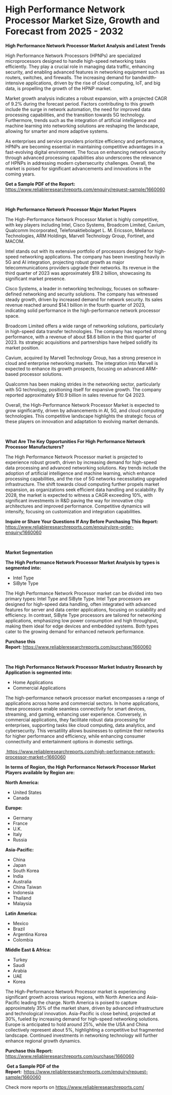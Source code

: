 <p><h1>High Performance Network Processor Market Size, Growth and Forecast from 2025 - 2032</h1></p><p><strong>High Performance Network Processor Market Analysis and Latest Trends</strong></p>
<p><p>High Performance Network Processors (HPNPs) are specialized microprocessors designed to handle high-speed networking tasks efficiently. They play a crucial role in managing data traffic, enhancing security, and enabling advanced features in networking equipment such as routers, switches, and firewalls. The increasing demand for bandwidth-intensive applications, driven by the rise of cloud computing, IoT, and big data, is propelling the growth of the HPNP market.</p><p>Market growth analysis indicates a robust expansion, with a projected CAGR of 9.2% during the forecast period. Factors contributing to this growth include the surge in network automation, the need for improved data processing capabilities, and the transition towards 5G technology. Furthermore, trends such as the integration of artificial intelligence and machine learning into networking solutions are reshaping the landscape, allowing for smarter and more adaptive systems.</p><p>As enterprises and service providers prioritize efficiency and performance, HPNPs are becoming essential in maintaining competitive advantages in a fast-evolving digital environment. The focus on enhancing network security through advanced processing capabilities also underscores the relevance of HPNPs in addressing modern cybersecurity challenges. Overall, the market is poised for significant advancements and innovations in the coming years.</p></p>
<p><strong>Get a Sample PDF of the Report:&nbsp;</strong> <a href="https://www.reliableresearchreports.com/enquiry/request-sample/1660060?utm_campaign=3020&utm_medium=2&utm_source=Github&utm_content=ia&utm_term=29032025&utm_id=high-performance-network-processor">https://www.reliableresearchreports.com/enquiry/request-sample/1660060</a></p>
<p>&nbsp;</p>
<p><strong>High Performance Network Processor Major Market Players</strong></p>
<p><p>The High-Performance Network Processor Market is highly competitive, with key players including Intel, Cisco Systems, Broadcom Limited, Cavium, Qualcomm Incorporated, Telefonaktiebolaget L. M. Ericsson, Mellanox Technologies, ARM Holdings, Marvell Technology Group, Fortinet, and MACOM. </p><p>Intel stands out with its extensive portfolio of processors designed for high-speed networking applications. The company has been investing heavily in 5G and AI integration, projecting robust growth as major telecommunications providers upgrade their networks. Its revenue in the third quarter of 2023 was approximately $19.2 billion, showcasing its significant market presence.</p><p>Cisco Systems, a leader in networking technology, focuses on software-defined networking and security solutions. The company has witnessed steady growth, driven by increased demand for network security. Its sales revenue reached around $14.1 billion in the fourth quarter of 2023, indicating solid performance in the high-performance network processor space.</p><p>Broadcom Limited offers a wide range of networking solutions, particularly in high-speed data transfer technologies. The company has reported strong performance, with a revenue of about $8.6 billion in the third quarter of 2023. Its strategic acquisitions and partnerships have helped solidify its market position.</p><p>Cavium, acquired by Marvell Technology Group, has a strong presence in cloud and enterprise networking markets. The integration into Marvell is expected to enhance its growth prospects, focusing on advanced ARM-based processor solutions.</p><p>Qualcomm has been making strides in the networking sector, particularly with 5G technology, positioning itself for expansive growth. The company reported approximately $10.9 billion in sales revenue for Q4 2023.</p><p>Overall, the High-Performance Network Processor Market is expected to grow significantly, driven by advancements in AI, 5G, and cloud computing technologies. This competitive landscape highlights the strategic focus of these players on innovation and adaptation to evolving market demands.</p></p>
<p>&nbsp;</p>
<p><strong>What Are The Key Opportunities For High Performance Network Processor Manufacturers?</strong></p>
<p><p>The High Performance Network Processor market is projected to experience robust growth, driven by increasing demand for high-speed data processing and advanced networking solutions. Key trends include the adoption of artificial intelligence and machine learning, which enhance processing capabilities, and the rise of 5G networks necessitating upgraded infrastructure. The shift towards cloud computing further propels market expansion, as organizations seek efficient data handling and scalability. By 2028, the market is expected to witness a CAGR exceeding 10%, with significant investments in R&D paving the way for innovative chip architectures and improved performance. Competitive dynamics will intensify, focusing on customization and integration capabilities.</p></p>
<p><strong>Inquire or Share Your Questions If Any Before Purchasing This Report:</strong> <a href="https://www.reliableresearchreports.com/enquiry/pre-order-enquiry/1660060?utm_campaign=3020&utm_medium=2&utm_source=Github&utm_content=ia&utm_term=29032025&utm_id=high-performance-network-processor">https://www.reliableresearchreports.com/enquiry/pre-order-enquiry/1660060</a></p>
<p>&nbsp;</p>
<p><strong>Market Segmentation</strong></p>
<p><strong>The High Performance Network Processor Market Analysis by types is segmented into:</strong></p>
<p><ul><li>Intel Type</li><li>SiByte Type</li></ul></p>
<p><p>The High Performance Network Processor market can be divided into two primary types: Intel Type and SiByte Type. Intel Type processors are designed for high-speed data handling, often integrated with advanced features for server and data center applications, focusing on scalability and efficiency. In contrast, SiByte Type processors are tailored for networking applications, emphasizing low power consumption and high throughput, making them ideal for edge devices and embedded systems. Both types cater to the growing demand for enhanced network performance.</p></p>
<p><strong>Purchase this Report:&nbsp;</strong><a href="https://www.reliableresearchreports.com/purchase/1660060?utm_campaign=3020&utm_medium=2&utm_source=Github&utm_content=ia&utm_term=29032025&utm_id=high-performance-network-processor">https://www.reliableresearchreports.com/purchase/1660060</a></p>
<p>&nbsp;</p>
<p><strong>The High Performance Network Processor Market Industry Research by Application is segmented into:</strong></p>
<p><ul><li>Home Applications</li><li>Commercial Applications</li></ul></p>
<p><p>The high-performance network processor market encompasses a range of applications across home and commercial sectors. In home applications, these processors enable seamless connectivity for smart devices, streaming, and gaming, enhancing user experience. Conversely, in commercial applications, they facilitate robust data processing for enterprises, supporting tasks like cloud computing, data analytics, and cybersecurity. This versatility allows businesses to optimize their networks for higher performance and efficiency, while enhancing consumer connectivity and entertainment options in domestic settings.</p></p>
<p><a href="https://www.reliableresearchreports.com/high-performance-network-processor-market-r1660060?utm_campaign=3020&utm_medium=2&utm_source=Github&utm_content=ia&utm_term=29032025&utm_id=high-performance-network-processor">&nbsp;https://www.reliableresearchreports.com/high-performance-network-processor-market-r1660060</a></p>
<p><strong>In terms of Region, the High Performance Network Processor Market Players available by Region are:</strong></p>
<p>
    <p> <strong> North America: </strong>
        <ul>
            <li>United States</li>
            <li>Canada</li>
        </ul>
        </p> 
    <p> <strong> Europe: </strong>
        <ul>
            <li>Germany</li>
            <li>France</li>
            <li>U.K.</li>
            <li>Italy</li>
            <li>Russia</li>
        </ul>
        </p> 
    <p> <strong> Asia-Pacific: </strong>
        <ul>
            <li>China</li>
            <li>Japan</li>
            <li>South Korea</li>
            <li>India</li>
            <li>Australia</li>
            <li>China Taiwan</li>
            <li>Indonesia</li>
            <li>Thailand</li>
            <li>Malaysia</li>
        </ul>
        </p> 
    <p> <strong> Latin America: </strong>
        <ul>
            <li>Mexico</li>
            <li>Brazil</li>
            <li>Argentina Korea</li>
            <li>Colombia</li>
        </ul>
        </p> 
    <p> <strong> Middle East & Africa: </strong>
        <ul>
            <li>Turkey</li>
            <li>Saudi</li>
            <li>Arabia</li>
            <li>UAE</li>
            <li>Korea</li>
        </ul>
    </p>
    </p>
<p><p>The High-Performance Network Processor market is experiencing significant growth across various regions, with North America and Asia-Pacific leading the charge. North America is poised to capture approximately 35% of the market share, driven by advanced infrastructure and technological innovation. Asia-Pacific is close behind, projected at 30%, fueled by increasing demand for high-speed networking solutions. Europe is anticipated to hold around 25%, while the USA and China collectively represent about 5%, highlighting a competitive but fragmented landscape. Continued investments in networking technology will further enhance regional growth dynamics.</p></p>
<p><strong>Purchase this Report: </strong><a href="https://www.reliableresearchreports.com/purchase/1660060?utm_campaign=3020&utm_medium=2&utm_source=Github&utm_content=ia&utm_term=29032025&utm_id=high-performance-network-processor">https://www.reliableresearchreports.com/purchase/1660060</a></p>
<p>&nbsp;<strong>Get a Sample PDF of the Report:&nbsp;&nbsp;</strong><a href="https://www.reliableresearchreports.com/enquiry/request-sample/1660060?utm_campaign=3020&utm_medium=2&utm_source=Github&utm_content=ia&utm_term=29032025&utm_id=high-performance-network-processor">https://www.reliableresearchreports.com/enquiry/request-sample/1660060</a></p>
<p><strong></strong></p>
<p>Check more reports on <a href="https://www.reliableresearchreports.com/?utm_campaign=3020&utm_medium=2&utm_source=Github&utm_content=ia&utm_term=29032025&utm_id=high-performance-network-processor">https://www.reliableresearchreports.com/</a></p>